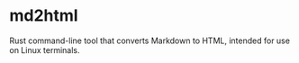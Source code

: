 # md2html
Rust command-line tool that converts Markdown to HTML, intended for use on Linux terminals.
